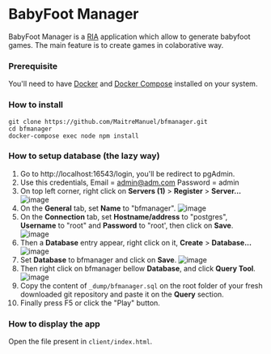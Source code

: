 # BabyFoot Manager

BabyFoot Manager is a [RIA](https://en.wikipedia.org/wiki/Rich_Internet_application) application which allow to generate babyfoot games. The main feature is to create games in colaborative way.

### Prerequisite

You'll need to have [Docker](https://docs.docker.com/engine/install/) and [Docker Compose](https://docs.docker.com/compose/install/) installed on your system.

### How to install

```
git clone https://github.com/MaitreManuel/bfmanager.git
cd bfmanager
docker-compose exec node npm install
```

### How to setup database (the lazy way)

1. Go to http://localhost:16543/login, you'll be redirect to pgAdmin.
2. Use this credentials, Email = admin@adm.com Password = admin
3. On top left corner, right click on __Servers (1)__ > __Register__ > __Server...__
![image](https://user-images.githubusercontent.com/23707008/185819793-b195b793-2bbc-422d-8a4c-05fe4e54f504.png)
4. On the __General__ tab, set __Name__ to "bfmanager".
![image](https://user-images.githubusercontent.com/23707008/185819685-a7a96b7e-80f9-46ba-adab-7cec9da8205a.png)
5. On the __Connection__ tab, set __Hostname/address__ to "postgres", __Username__ to "root" and __Password__ to "root', then click on __Save__.
![image](https://user-images.githubusercontent.com/23707008/185819711-57acd6b6-5ad1-42b8-b62b-6afe1db2a300.png)
6. Then a __Database__ entry appear, right click on it, __Create__ > __Database...__
![image](https://user-images.githubusercontent.com/23707008/185819765-50938a7c-d518-4848-9338-a02eb40df1e2.png)
7. Set __Database__ to bfmanager and click on __Save__.
![image](https://user-images.githubusercontent.com/23707008/185819828-5dc2d5a0-4e74-463a-9224-ffb1a4807468.png)
8. Then right click on bfmanager bellow __Database__, and click __Query Tool__.
![image](https://user-images.githubusercontent.com/23707008/185819858-c97c174c-e195-4093-87a5-499c7fbdf7cb.png)
9. Copy the content of `_dump/bfmanager.sql` on the root folder of your fresh downloaded git repository and paste it on the __Query__ section.
10. Finally press F5 or click the "Play" button.

### How to display the app

Open the file present in `client/index.html`.
